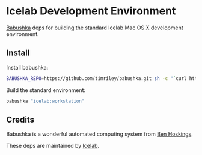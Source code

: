 # Icelab Development Environment

[Babushka](http://babushka.me) deps for building the standard Icelab Mac OS X development environment.

## Install

Install babushka:

```sh
BABUSHKA_REPO=https://github.com/timriley/babushka.git sh -c "`curl https://babushka.me/up`"
```

Build the standard environment:

```sh
babushka "icelab:workstation"
```

## Credits

Babushka is a wonderful automated computing system from [Ben Hoskings](http://github.com/benhoskings).

These deps are maintained by [Icelab](http://icelab.com.au/).
